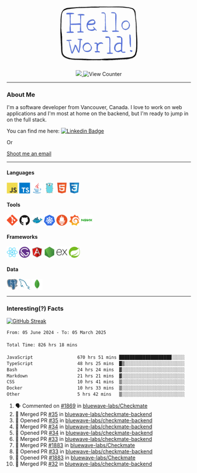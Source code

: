<div align="center">
    <img src="./img/hello_world.webp" height="200px" width="">
    <div>
        <a href="https://www.linkedin.com/in/ajhollid">
            <img src="https://img.shields.io/badge/LinkedIn-blue"/>
        </a>
        <img src="https://komarev.com/ghpvc/?username=ajhollid&color=yellow" alt="View Counter">
    </div>
</div>

---

### About Me

I'm a software developer from Vancouver, Canada. I love to work on web applications and I'm most at home on the backend, but I'm ready to jump in on the full stack.

You can find me here: [![Linkedin Badge](https://img.shields.io/badge/-ajhollid-blue?style=flat&logo=Linkedin&logoColor=white)](https://www.linkedin.com/in/ajhollid)

Or

[Shoot me an email](mailto:ajhollid@gmail.com)

---

#### Languages

<div>
    <img src="./img/devicons/javascript-original.svg" width=30 height=30 alt="JavaScript">
    <img src="/img/devicons/typescript-original.svg" width=30 height=30 alt="TypeScript">
    <img src="./img/devicons/java-original.svg" width=30 height=30 alt="Java">
    <img src="./img/devicons/go-original.svg" width=30 height=30 alt="Golang">
    <img src="./img/devicons/html5-original.svg" width=30 height=30 alt="HTML 5">
    <img src="./img/devicons/css3-original.svg" width=30 height=30 alt="CSS 3">
</div>

#### Tools

<div>
    <img src="./img/devicons/git-original.svg" width=30 height=30 alt="Git">
    <img src="./img/devicons/github-original.svg" width=30 height=30 alt="Github">
    <img src="./img/devicons/docker-original.svg" width=30 
    height=30 alt="Docker">
    <img src="./img/devicons/kubernetes-original.svg" width=30 height=30 alt="K8">
    <img src="./img/devicons/prometheus-original.svg" width=30 height=30 alt="Prometheus">
    <img src="./img/devicons/grafana-original.svg" width=30 height=30 alt="Grafana">
    <img src="./img/devicons/nginx-original.svg" width=30 height=30 alt="Nginx">
</div>

#### Frameworks

<div>
    <img src="./img/devicons/react-original.svg" width=30 height=30 alt="React">
    <img src="./img/devicons/gatsby-original.svg" width=30 height=30 alt="Gatsby">
    <img src="./img/devicons/angularjs-original.svg" width=30 height=30 alt="AngularJS">
    <img src="./img/devicons/nodejs-original.svg" width=30 height=30 alt="NodeJS">
    <img src="./img/devicons/express-original.svg" width=30 height=30 alt="Express">
    <img src="./img/devicons/spring-original.svg" width=30 height=30 alt="Spring">
</div>

#### Data

<div>
    <img src="./img/devicons/postgresql-original.svg" width=30 height=30 alt="Postgresql">
    <img src="./img/devicons/mysql-original.svg" width=30 height=30 alt="Mysql">
    <img src="./img/devicons/mongodb-original.svg" width=30 height=30 alt="MongoDB">
</div>

---

### Interesting(?) Facts

[![GitHub Streak](http://github-readme-streak-stats.herokuapp.com?user=ajhollid)](https://git.io/streak-stats)

 <!--START_SECTION:waka-->

```txt
From: 05 June 2024 - To: 05 March 2025

Total Time: 826 hrs 18 mins

JavaScript                 670 hrs 51 mins ████████████████████░░░░░   80.63 %
TypeScript                 48 hrs 25 mins  █▒░░░░░░░░░░░░░░░░░░░░░░░   05.82 %
Bash                       24 hrs 24 mins  ▓░░░░░░░░░░░░░░░░░░░░░░░░   02.93 %
Markdown                   21 hrs 21 mins  ▓░░░░░░░░░░░░░░░░░░░░░░░░   02.57 %
CSS                        10 hrs 41 mins  ▒░░░░░░░░░░░░░░░░░░░░░░░░   01.29 %
Docker                     10 hrs 33 mins  ▒░░░░░░░░░░░░░░░░░░░░░░░░   01.27 %
Other                      5 hrs 42 mins   ▒░░░░░░░░░░░░░░░░░░░░░░░░   00.69 %
```

<!--END_SECTION:waka-->


<!--START_SECTION:activity-->
1. 🗣 Commented on [#1869](https://github.com/bluewave-labs/Checkmate/pull/1869#issuecomment-2705361952) in [bluewave-labs/Checkmate](https://github.com/bluewave-labs/Checkmate)
2. 🎉 Merged PR [#35](https://github.com/bluewave-labs/checkmate-backend/pull/35) in [bluewave-labs/checkmate-backend](https://github.com/bluewave-labs/checkmate-backend)
3. 💪 Opened PR [#35](https://github.com/bluewave-labs/checkmate-backend/pull/35) in [bluewave-labs/checkmate-backend](https://github.com/bluewave-labs/checkmate-backend)
4. 🎉 Merged PR [#34](https://github.com/bluewave-labs/checkmate-backend/pull/34) in [bluewave-labs/checkmate-backend](https://github.com/bluewave-labs/checkmate-backend)
5. 💪 Opened PR [#34](https://github.com/bluewave-labs/checkmate-backend/pull/34) in [bluewave-labs/checkmate-backend](https://github.com/bluewave-labs/checkmate-backend)
6. 🎉 Merged PR [#33](https://github.com/bluewave-labs/checkmate-backend/pull/33) in [bluewave-labs/checkmate-backend](https://github.com/bluewave-labs/checkmate-backend)
7. 🎉 Merged PR [#1883](https://github.com/bluewave-labs/Checkmate/pull/1883) in [bluewave-labs/Checkmate](https://github.com/bluewave-labs/Checkmate)
8. 💪 Opened PR [#33](https://github.com/bluewave-labs/checkmate-backend/pull/33) in [bluewave-labs/checkmate-backend](https://github.com/bluewave-labs/checkmate-backend)
9. 💪 Opened PR [#1883](https://github.com/bluewave-labs/Checkmate/pull/1883) in [bluewave-labs/Checkmate](https://github.com/bluewave-labs/Checkmate)
10. 🎉 Merged PR [#32](https://github.com/bluewave-labs/checkmate-backend/pull/32) in [bluewave-labs/checkmate-backend](https://github.com/bluewave-labs/checkmate-backend)
<!--END_SECTION:activity-->
